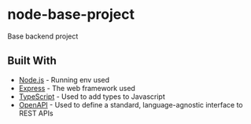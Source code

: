 # node-base-project
Base backend project

## Built With

* [Node.js](https://nodejs.org/es/) - Running env used
* [Express](https://www.npmjs.com/package/express) - The web framework used
* [TypeScript](https://www.npmjs.com/package/typescript) - Used to add types to Javascript
* [OpenAPI](https://www.npmjs.com/package/express-openapi) - Used to define a standard, language-agnostic interface to REST APIs
